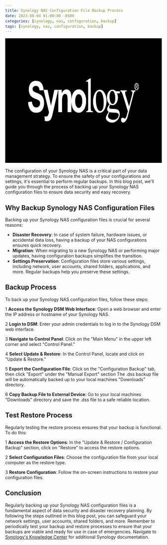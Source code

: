 ```yaml
---
title: Synology NAS Configuration File Backup Process
date: 2023-08-04 01:00:00 -0500
categories: [synology, nas, configuration, backup]
tags: [synology, nas, configuration, backup]
---
```


<img src="/assets/img/posts/2023/synology_configuration_backup/synology_configuration_backup.jpg" alt="CSynology NAS Configuration File Backup Process" style="height:400px; width:600px;" />


The configuration of your Synology NAS is a critical part of your data management strategy. To ensure the safety of your configurations and settings, it's essential to perform regular backups. In this blog post, we'll guide you through the process of backing up your Synology NAS configuration files to ensure data security and easy recovery.

## Why Backup Synology NAS Configuration Files

Backing up your Synology NAS configuration files is crucial for several reasons:
- **Disaster Recovery**: In case of system failure, hardware issues, or accidental data loss, having a backup of your NAS configurations ensures quick recovery.
- **Migration**: When migrating to a new Synology NAS or performing major updates, having configuration backups simplifies the transition.
- **Settings Preservation**: Configuration files store various settings, including network, user accounts, shared folders, applications, and more. Regular backups help you preserve these settings.

## Backup Process

To back up your Synology NAS configuration files, follow these steps:

1 **Access the Synology DSM Web Interface**: Open a web browser and enter the IP address or hostname of your Synology NAS.<br>

2 **Login to DSM**: Enter your admin credentials to log in to the Synology DSM web interface.<br>

3 **Navigate to Control Panel**: Click on the "Main Menu" in the upper left corner and select "Control Panel."<br>

4 **Select Update & Restore**: In the Control Panel, locate and click on "Update & Restore."<br>

5 **Export the Configuration File**: Click on the "Configuration Backup" tab, then click "Export" under the "Manual Export" section The .dss backup file will be automatically backed up to your local machines "Downloads" directory.<br>

6 **Copy Backup File to External Device**: Go to your local machines "Downloads" directory and save the .dss file to a safe reliable location.

## Test Restore Process

Regularly testing the restore process ensures that your backup is functional. To do this:

1 **Access the Restore Options**: In the "Update & Restore / Configuration Backup" section, click on "Restore" to access the restore options.<br>

2 **Select Configuration Files**: Choose the configuration file from your local computer as the restore type.<br>

3 **Restore Configuration**: Follow the on-screen instructions to restore your configuration files.<br>

## Conclusion

Regularly backing up your Synology NAS configuration files is a fundamental aspect of data security and disaster recovery planning. By following the steps outlined in this blog post, you can safeguard your network settings, user accounts, shared folders, and more. Remember to periodically test your backup and restore processes to ensure that your backups are viable and ready for use in case of emergencies. Navigate to [Synology's Knowledge Center](https://kb.synology.com/en-us/search) for additional Synology documentation.
